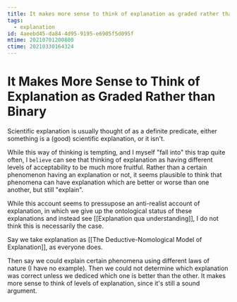 ```yaml
---
title: It makes more sense to think of explanation as graded rather than binary
tags:
  - explanation
id: 4aeebd45-da84-4d95-9195-e6905f5d095f
mtime: 20210701200800
ctime: 20210330164324
---
```


# It Makes More Sense to Think of Explanation as Graded Rather than Binary

Scientific explanation is usually thought of as a definite predicate, either something is a (good) scientific explanation, or it isn't.

While this way of thinking is tempting, and I myself "fall into" this trap quite often, I `believe` can see that thinking of explanation as having different levels of acceptability to be much more fruitful.
Rather than a certain phenomenon having an explanation or not, it seems plausible to think that phenomena can have explanation which are better or worse than one another, but still "explain".

While this account seems to pressupose an anti-realist account of explanation, in which we give up the ontological status of these explanations and instead see [[Explanation qua understanding]], I do not think this is necessarily the case.

Say we take explanation as [[The Deductive-Nomological Model of Explanation]], as everyone does.

Then say we could explain certain phenomena using different laws of nature (I have no example). Then we could not determine which explanation was correct unless we dediced which one is better than the other. It makes more sense to think of levels of explanation, since it's still a sound argument.

